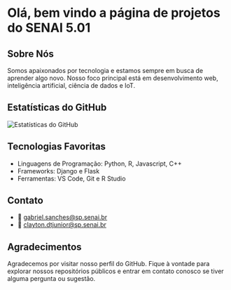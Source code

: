 # Olá, bem vindo a página de projetos do SENAI 5.01

## Sobre Nós
Somos apaixonados por tecnologia e estamos sempre em busca de aprender algo novo. Nosso foco principal está em desenvolvimento web, inteligência artificial, ciência de dados e IoT.

## Estatísticas do GitHub
![Estatísticas do GitHub](https://github-readme-stats.vercel.app/api?username=IST501&show_icons=true)

## Tecnologias Favoritas
- Linguagens de Programação: Python, R, Javascript, C++
- Frameworks: Django e Flask
- Ferramentas: VS Code, Git e R Studio

## Contato
- 📧 gabriel.sanches@sp.senai.br
- 📧 clayton.dtjunior@sp.senai.br


## Agradecimentos
Agradecemos por visitar nosso perfil do GitHub. Fique à vontade para explorar nossos repositórios públicos e entrar em contato conosco se tiver alguma pergunta ou sugestão.

